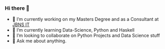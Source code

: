 ### Hi there 👋

- 🔭 I’m currently working on my Masters Degree and as a Consultant at [JBNS IT](http://jbns.de)
- 🌱 I’m currently learning Data-Science, Python and Haskell
- 👯 I’m looking to collaborate on Python Projects and Data Science stuff
- 💬 Ask me about anything.
